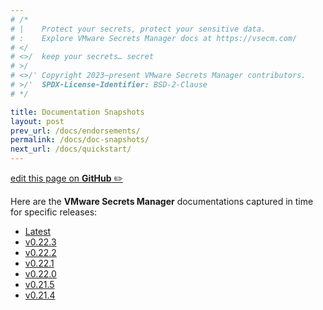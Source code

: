 ```yaml
---
# /*
# |    Protect your secrets, protect your sensitive data.
# :    Explore VMware Secrets Manager docs at https://vsecm.com/
# </
# <>/  keep your secrets… secret
# >/
# <>/' Copyright 2023–present VMware Secrets Manager contributors.
# >/'  SPDX-License-Identifier: BSD-2-Clause
# */

title: Documentation Snapshots
layout: post
prev_url: /docs/endorsements/
permalink: /docs/doc-snapshots/
next_url: /docs/quickstart/
---
```


<p class="github-button"
><a href="https://github.com/vmware-tanzu/secrets-manager/blob/main/docs/_pages/0031-documentation-snapshots.md"
>edit this page on <strong>GitHub</strong> ✏️</a></p>

Here are the **VMware Secrets Manager** documentations captured in time for
specific releases:

-   [Latest](https://vsecm.com/)
-   [v0.22.3](https://vsecm.com/v0.22.3/)
-   [v0.22.2](https://vsecm.com/v0.22.2/)
-   [v0.22.1](https://vsecm.com/v0.22.1/)
-   [v0.22.0](https://vsecm.com/v0.22.0/)
-   [v0.21.5](https://vsecm.com/v0.21.5/)
-   [v0.21.4](https://vsecm.com/v0.21.4/)
